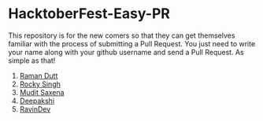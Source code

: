 # HacktoberFest-Easy-PR

This repository is for the new comers so that they can get themselves familiar with the process of submitting a Pull Request.
You just need to write your name along with your github username and send a Pull Request. As simple as that!

1. [Raman Dutt](https://github.com/Raman1121)
2. [Rocky Singh](https://github.com/Rocky-Singh)
3. [Mudit Saxena](https://github.com/mudit9)
4. [Deepakshi](https://github.com/deepsmathur25)
5. [RavinDev](https://github.com/RavinDev123)
